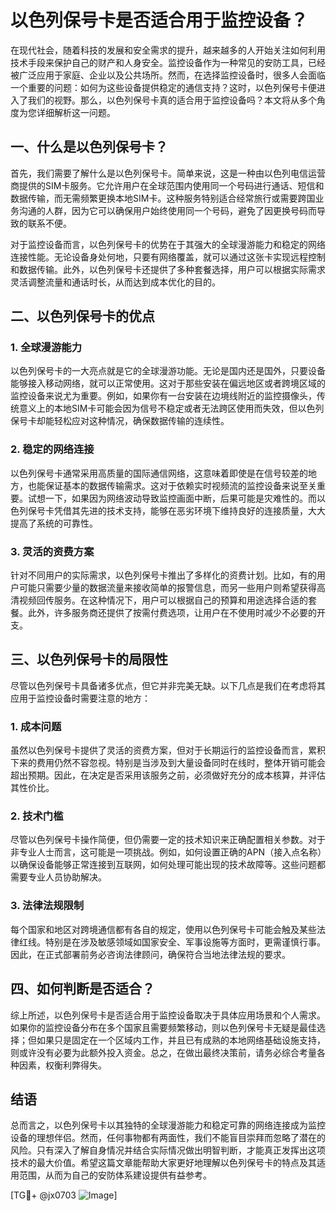 # 以色列保号卡是否适合用于监控设备？

在现代社会，随着科技的发展和安全需求的提升，越来越多的人开始关注如何利用技术手段来保护自己的财产和人身安全。监控设备作为一种常见的安防工具，已经被广泛应用于家庭、企业以及公共场所。然而，在选择监控设备时，很多人会面临一个重要的问题：如何为这些设备提供稳定的通信支持？这时，以色列保号卡便进入了我们的视野。那么，以色列保号卡真的适合用于监控设备吗？本文将从多个角度为您详细解析这一问题。

## 一、什么是以色列保号卡？

首先，我们需要了解什么是以色列保号卡。简单来说，这是一种由以色列电信运营商提供的SIM卡服务。它允许用户在全球范围内使用同一个号码进行通话、短信和数据传输，而无需频繁更换本地SIM卡。这种服务特别适合经常旅行或需要跨国业务沟通的人群，因为它可以确保用户始终使用同一个号码，避免了因更换号码而导致的联系不便。

对于监控设备而言，以色列保号卡的优势在于其强大的全球漫游能力和稳定的网络连接性能。无论设备身处何地，只要有网络覆盖，就可以通过这张卡实现远程控制和数据传输。此外，以色列保号卡还提供了多种套餐选择，用户可以根据实际需求灵活调整流量和通话时长，从而达到成本优化的目的。

## 二、以色列保号卡的优点

### 1. 全球漫游能力

以色列保号卡的一大亮点就是它的全球漫游功能。无论是国内还是国外，只要设备能够接入移动网络，就可以正常使用。这对于那些安装在偏远地区或者跨境区域的监控设备来说尤为重要。例如，如果你有一台安装在边境线附近的监控摄像头，传统意义上的本地SIM卡可能会因为信号不稳定或者无法跨区使用而失效，但以色列保号卡却能轻松应对这种情况，确保数据传输的连续性。

### 2. 稳定的网络连接

以色列保号卡通常采用高质量的国际通信网络，这意味着即使是在信号较差的地方，也能保证基本的数据传输需求。这对于依赖实时视频流的监控设备来说至关重要。试想一下，如果因为网络波动导致监控画面中断，后果可能是灾难性的。而以色列保号卡凭借其先进的技术支持，能够在恶劣环境下维持良好的连接质量，大大提高了系统的可靠性。

### 3. 灵活的资费方案

针对不同用户的实际需求，以色列保号卡推出了多样化的资费计划。比如，有的用户可能只需要少量的数据流量来接收简单的报警信息，而另一些用户则希望获得高清视频回传服务。在这种情况下，用户可以根据自己的预算和用途选择合适的套餐。此外，许多服务商还提供了按需付费选项，让用户在不使用时减少不必要的开支。

## 三、以色列保号卡的局限性

尽管以色列保号卡具备诸多优点，但它并非完美无缺。以下几点是我们在考虑将其应用于监控设备时需要注意的地方：

### 1. 成本问题

虽然以色列保号卡提供了灵活的资费方案，但对于长期运行的监控设备而言，累积下来的费用仍然不容忽视。特别是当涉及到大量设备同时在线时，整体开销可能会超出预期。因此，在决定是否采用该服务之前，必须做好充分的成本核算，并评估其性价比。

### 2. 技术门槛

尽管以色列保号卡操作简便，但仍需要一定的技术知识来正确配置相关参数。对于非专业人士而言，这可能是一项挑战。例如，如何设置正确的APN（接入点名称）以确保设备能够正常连接到互联网，如何处理可能出现的技术故障等。这些问题都需要专业人员协助解决。

### 3. 法律法规限制

每个国家和地区对跨境通信都有各自的规定，使用以色列保号卡可能会触及某些法律红线。特别是在涉及敏感领域如国家安全、军事设施等方面时，更需谨慎行事。因此，在正式部署前务必咨询法律顾问，确保符合当地法律法规的要求。

## 四、如何判断是否适合？

综上所述，以色列保号卡是否适合用于监控设备取决于具体应用场景和个人需求。如果你的监控设备分布在多个国家且需要频繁移动，则以色列保号卡无疑是最佳选择；但如果只是固定在一个区域内工作，并且已有成熟的本地网络基础设施支持，则或许没有必要为此额外投入资金。总之，在做出最终决策前，请务必综合考量各种因素，权衡利弊得失。

## 结语

总而言之，以色列保号卡以其独特的全球漫游能力和稳定可靠的网络连接成为监控设备的理想伴侣。然而，任何事物都有两面性，我们不能盲目崇拜而忽略了潜在的风险。只有深入了解自身情况并结合实际情况做出明智判断，才能真正发挥出这项技术的最大价值。希望这篇文章能帮助大家更好地理解以色列保号卡的特点及其适用范围，从而为自己的安防体系建设提供有益参考。

[TG💪+ @jx0703 ![Image](https://github.com/user-attachments/assets/dbca1d08-cadb-493c-b0ec-ad6f7a83f270)]